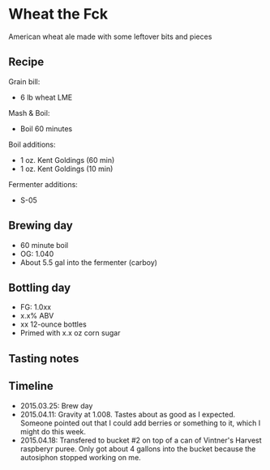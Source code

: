 # Wheat the Fck
American wheat ale made with some leftover bits and pieces

## Recipe
Grain bill:
* 6 lb wheat LME

Mash & Boil:
* Boil 60 minutes

Boil additions:
* 1 oz. Kent Goldings (60 min)
* 1 oz. Kent Goldings (10 min)

Fermenter additions:
* S-05

## Brewing day
* 60 minute boil
* OG: 1.040
* About 5.5 gal into the fermenter (carboy)

## Bottling day
* FG: 1.0xx
* x.x% ABV
* xx 12-ounce bottles
* Primed with x.x oz corn sugar

## Tasting notes

## Timeline
* 2015.03.25: Brew day
* 2015.04.11: Gravity at 1.008. Tastes about as good as I expected. Someone pointed out that I could add berries or something to it, which I might do this week.
* 2015.04.18: Transfered to bucket #2 on top of a can of Vintner's Harvest raspberyr puree. Only got about 4 gallons into the bucket because the autosiphon stopped working on me.
